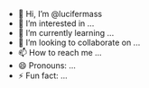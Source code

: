 - 👋 Hi, I’m @lucifermass
- 👀 I’m interested in ...
- 🌱 I’m currently learning ...
- 💞️ I’m looking to collaborate on ...
- 📫 How to reach me ...
- 😄 Pronouns: ...
- ⚡ Fun fact: ...

<!---
lucifermass/lucifermass is a ✨ special ✨ repository because its `README.md` (this file) appears on your GitHub profile.
You can click the Preview link to take a look at your changes.
--->
